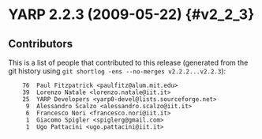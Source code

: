 YARP 2.2.3 (2009-05-22)                                                {#v2_2_3}
=======================

Contributors
------------

This is a list of people that contributed to this release (generated from the
git history using `git shortlog -ens --no-merges v2.2.2...v2.2.3`):

```
    76	Paul Fitzpatrick <paulfitz@alum.mit.edu>
    39	Lorenzo Natale <lorenzo.natale@iit.it>
    25	YARP Developers <yarp0-devel@lists.sourceforge.net>
     9	Alessandro Scalzo <alessandro.scalzo@iit.it>
     6	Francesco Nori <francesco.nori@iit.it>
     1	Giacomo Spigler <spiglerg@gmail.com>
     1	Ugo Pattacini <ugo.pattacini@iit.it>
```
